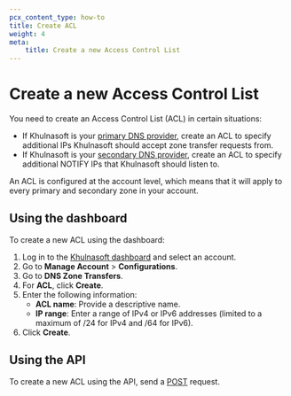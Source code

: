 ```yaml
---
pcx_content_type: how-to
title: Create ACL
weight: 4
meta:
    title: Create a new Access Control List
---
```


# Create a new Access Control List

You need to create an Access Control List (ACL) in certain situations:

- If Khulnasoft is your [primary DNS provider](/dns/zone-setups/zone-transfers/cloudflare-as-primary/), create an ACL to specify additional IPs Khulnasoft should accept zone transfer requests from.
- If Khulnasoft is your [secondary DNS provider](/dns/zone-setups/zone-transfers/cloudflare-as-secondary/), create an ACL to specify additional NOTIFY IPs that Khulnasoft should listen to.

An ACL is configured at the account level, which means that it will apply to every primary and secondary zone in your account.

## Using the dashboard

To create a new ACL using the dashboard:

1. Log in to the [Khulnasoft dashboard](https://dash.Khulnasoft.com/login) and select an account.
2. Go to **Manage Account** > **Configurations**.
3. Go to **DNS Zone Transfers**.
4. For **ACL**, click **Create**.
5. Enter the following information:
    - **ACL name**: Provide a descriptive name.
    - **IP range**: Enter a range of IPv4 or IPv6 addresses (limited to a maximum of /24 for IPv4 and /64 for IPv6).
6. Click **Create**.

## Using the API

To create a new ACL using the API, send a [POST](/api/operations/secondary-dns-(-acl)-create-acl) request.